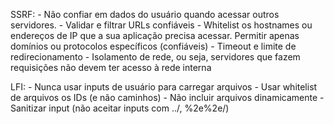 SSRF:
	- Não confiar em dados do usuário quando acessar outros servidores.
	- Validar e filtrar URLs confiáveis
	- Whitelist os hostnames ou endereços de IP que a sua aplicação precisa acessar. Permitir apenas domínios ou protocolos específicos (confiáveis)
	- Timeout e limite de redirecionamento
	- Isolamento de rede, ou seja, servidores que fazem requisições não devem ter acesso à rede interna

LFI:
	- Nunca usar inputs de usuário para carregar arquivos
	- Usar whitelist de arquivos os IDs (e não caminhos)
	- Não incluir arquivos dinamicamente
	- Sanitizar input (não aceitar inputs com ../, %2e%2e/)